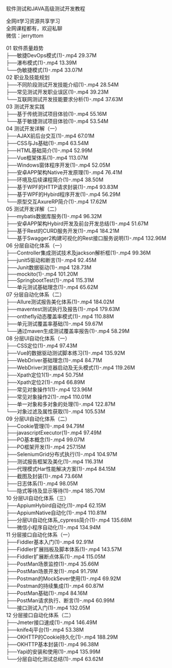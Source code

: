 软件测试和JAVA高级测试开发教程

全网it学习资源共享学习<br>全网课程都有，欢迎私聊<br>微信：jerryttom<br>

01 软件质量趋势<br> ├──敏捷DevOps模式(1)-.mp4 29.37M<br> ├──瀑布模式(1)-.mp4 13.39M<br> └──伪敏捷模式(1)-.mp4 33.07M<br> 02 职业及技能规划<br> ├──不同阶段测试开发技能介绍(1)-.mp4 28.54M<br> ├──常见测试开发职业误区(1)-.mp4 39.23M<br> └──互联网测试开发技能要求分析(1)-.mp4 37.63M<br> 03 测试开发实践<br> ├──基于传统测试项目体验(1)-.mp4 55.16M<br> └──基于敏捷测试项目体验(1)-.mp4 53.54M<br> 04 测试开发详解（一）<br> ├──AJAX前后台交互(1)-.mp4 67.01M<br> ├──CSS与Js基础(1)-.mp4 63.54M<br> ├──HTML基础简介(1)-.mp4 52.99M<br> ├──Vue框架体系(1)-.mp4 113.07M<br> ├──Windows窗体程序开发(1)-.mp4 52.05M<br> ├──安卓APP架构Native开发原理(1)-.mp4 76.41M<br> ├──环境及后续课程简介(1)-.mp4 38.50M<br> ├──基于WPF的HTTP请求封装(1)-.mp4 93.83M<br> ├──基于WPF的Hybird程序开发(1)-.mp4 56.29M<br> └──原型交互AxureRP简介(1)-.mp4 17.62M<br> 05 测试开发详解（二）<br> ├──mybatis数据库服务(1)-.mp4 96.32M<br> ├──安卓APP架构Hybird开发及前台开发总结(1)-.mp4 51.67M<br> ├──基于Rest的CURD服务开发(1)-.mp4 184.21M<br> └──基于Swagger2构建可视化的Rest接口服务说明(1)-.mp4 132.96M<br> 06 分层自动化体系（一）<br> ├──Controller集成测试技术及jackson解析框(1)-.mp4 99.36M<br> ├──junit5驱动和断言(1)-.mp4 92.45M<br> ├──Junit数据驱动(1)-.mp4 128.73M<br> ├──mockito(1)-.mp4 101.20M<br> ├──SpringbootTest(1)-.mp4 115.31M<br> └──单元测试基础理念(1)-.mp4 65.62M<br> 07 分层自动化体系（二）<br> ├──Allure测试报告美化体系(1)-.mp4 184.02M<br> ├──maventest测试执行及报告(1)-.mp4 179.63M<br> ├──onthefly动态覆盖率模式(1)-.mp4 110.88M<br> ├──单元测试覆盖率基础(1)-.mp4 59.67M<br> └──通过maven生成测试覆盖率报告(1)-.mp4 58.29M<br> 08 分层UI自动化体系（一）<br> ├──CSS定位(1)-.mp4 97.43M<br> ├──Vue的数据驱动测试脚本练习(1)-.mp4 135.92M<br> ├──WebDriver基础理念(1)-.mp4 84.71M<br> ├──WebDriver浏览器启动及无头模式(1)-.mp4 119.26M<br> ├──Xpath定位1(1)-.mp4 50.75M<br> ├──Xpath定位2(1)-.mp4 66.89M<br> ├──常见对象操作1(1)-.mp4 123.96M<br> ├──常见对象操作2(1)-.mp4 110.01M<br> ├──单一对象和多对象的处理(1)-.mp4 122.87M<br> └──对象过滤及属性获取(1)-.mp4 105.53M<br> 09 分层UI自动化体系（二）<br> ├──Cookie管理(1)-.mp4 94.79M<br> ├──javascriptExecutor(1)-.mp4 97.49M<br> ├──PO基本概念(1)-.mp4 99.07M<br> ├──PO框架开发(1)-.mp4 257.15M<br> ├──SeleniumGrid分布式执行(1)-.mp4 104.97M<br> ├──测试报告框架及美化(1)-.mp4 116.31M<br> ├──代理模式Har性能解决方案(1)-.mp4 84.15M<br> ├──截图及封装(1)-.mp4 73.66M<br> ├──日志体系(1)-.mp4 98.05M<br> └──隐式等待及显示等待(1)-.mp4 185.70M<br> 10 分层UI自动化体系（三）<br> ├──AppiumHybird自动化(1)-.mp4 62.15M<br> ├──AppiumNative自动化(1)-.mp4 110.81M<br> ├──分层UI自动化体系_cypress简介(1)-.mp4 135.68M<br> └──微信小程序自动化(1)-.mp4 134.94M<br> 11 分层接口自动化体系（一）<br> ├──Fiddler基本入门(1)-.mp4 92.91M<br> ├──Fiddler扩展挡板及脚本体系(1)-.mp4 143.57M<br> ├──Fiddler扩展断点体系(1)-.mp4 115.05M<br> ├──PostMan场景监控(1)-.mp4 35.66M<br> ├──PostMan场景开发(1)-.mp4 91.79M<br> ├──Postman的MockSever使用(1)-.mp4 69.92M<br> ├──Postman的持续集成(1)-.mp4 60.87M<br> ├──PostMan基础(1)-.mp4 84.16M<br> ├──PostMan请求执行、断言(1)-.mp4 60.99M<br> └──接口测试入门(1)-.mp4 132.05M<br> 12 分层接口自动化体系（二）<br> ├──Jmeter接口速成(1)-.mp4 146.49M<br> ├──knife4j平台(1)-.mp4 53.38M<br> ├──OKHTTP的Cookie持久化(1)-.mp4 188.29M<br> ├──OKHTTP基本封装(1)-.mp4 96.38M<br> ├──Yapi的安装和使用(1)-.mp4 135.99M<br> └──分层自动化测试总结(1)-.mp4 63.62M